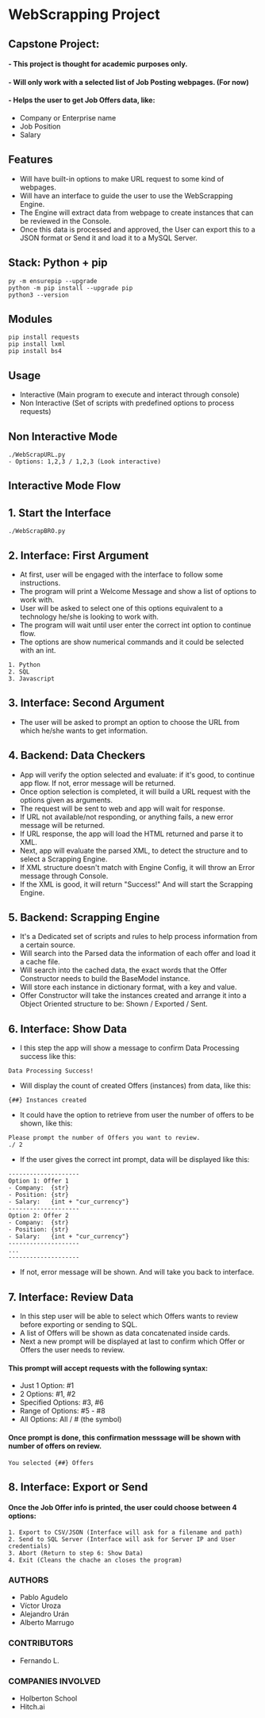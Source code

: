 # WebScrapping Project

## Capstone Project:
#### - This project is thought for academic purposes only.
#### - Will only work with a selected list of Job Posting webpages. (For now)
#### - Helps the user to get Job Offers data, like:
- Company or Enterprise name
- Job Position
- Salary

## Features
- Will have built-in options to make URL request to some kind of webpages.
- Will have an interface to guide the user to use the WebScrapping Engine.
- The Engine will extract data from webpage to create instances that can be reviewed in the Console.
- Once this data is processed and approved, the User can export this to a JSON format or Send it and load it to a MySQL Server.

## Stack: Python + pip
```
py -m ensurepip --upgrade
python -m pip install --upgrade pip
python3 --version
```

## Modules
```
pip install requests
pip install lxml
pip install bs4
```

## Usage
- Interactive (Main program to execute and interact through console)
- Non Interactive (Set of scripts with predefined options to process requests)

## Non Interactive Mode
```
./WebScrapURL.py
- Options: 1,2,3 / 1,2,3 (Look interactive)
```

## Interactive Mode Flow

## 1. Start the Interface
```
./WebScrapBRO.py
```

## 2. Interface: First Argument

- At first, user will be engaged with the interface to follow some instructions.
- The program will print a Welcome Message and show a list of options to work with. 
- User will be asked to select one of this options equivalent to a technology he/she is looking to work with.
- The program will wait until user enter the correct int option to continue flow.
- The options are show numerical commands and it could be selected with an int.
```
1. Python
2. SQL
3. Javascript
```
## 3. Interface: Second Argument

- The user will be asked to prompt an option to choose the URL from which he/she wants to get information.

## 4. Backend: Data Checkers

- App will verify the option selected and evaluate: if it's good, to continue app flow. If not, error message will be returned.
- Once option selection is completed, it will build a URL request with the options given as arguments.
- The request will be sent to web and app will wait for response.
- If URL not available/not responding, or anything fails, a new error message will be returned.
- If URL response, the app will load the HTML returned and parse it to XML.
- Next, app will evaluate the parsed XML, to detect the structure and to select a Scrapping Engine.
- If XML structure doesn't match with Engine Config, it will throw an Error message through Console.
- If the XML is good, it will return "Success!" And will start the Scrapping Engine.

## 5. Backend: Scrapping Engine

- It's a Dedicated set of scripts and rules to help process information from a certain source.
- Will search into the Parsed data the information of each offer and load it a cache file.
- Will search into the cached data, the exact words that the Offer Constructor needs to build the BaseModel instance.
- Will store each instance in dictionary format, with a key and value.
- Offer Constructor will take the instances created and arrange it into a Object Oriented structure to be: Shown / Exported / Sent.

## 6. Interface: Show Data

- I this step the app will show a message to confirm Data Processing success like this:
```
Data Processing Success!
```
- Will display the count of created Offers (instances) from data, like this:
```
{##} Instances created
```
- It could have the option to retrieve from user the number of offers to be shown, like this:
```
Please prompt the number of Offers you want to review.
./ 2
```
- If the user gives the correct int prompt, data will be displayed like this:

```
--------------------
Option 1: Offer 1
- Company:  {str}
- Position: {str}
- Salary:   {int + "cur_currency"}
--------------------
Option 2: Offer 2
- Company:  {str}
- Position: {str}
- Salary:   {int + "cur_currency"}
--------------------
...
--------------------
```
- If not, error message will be shown. And will take you back to interface.

## 7. Interface: Review Data

- In this step user will be able to select which Offers wants to review before exporting or sending to SQL.
- A list of Offers will be shown as data concatenated inside cards.
- Next a new prompt will be displayed at last to confirm which Offer or Offers the user needs to review.

#### This prompt will accept requests with the following syntax:
- Just 1 Option: #1
- 2 Options: #1, #2
- Specified Options: #3, #6
- Range of Options: #5 - #8
- All Options: All / # (the symbol)

#### Once prompt is done, this confirmation messsage will be shown with number of offers on review.

    You selected {##} Offers

## 8. Interface: Export or Send
#### Once the Job Offer info is printed, the user could choose between 4 options:

    1. Export to CSV/JSON (Interface will ask for a filename and path)
    2. Send to SQL Server (Interface will ask for Server IP and User credentials)
    3. Abort (Return to step 6: Show Data)
    4. Exit (Cleans the chache an closes the program)

### AUTHORS
- Pablo Agudelo
- Víctor Uroza
- Alejandro Urán
- Alberto Marrugo

### CONTRIBUTORS
- Fernando L.

### COMPANIES INVOLVED
- Holberton School
- Hitch.ai
